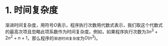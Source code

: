 # 1. 时间复杂度
渐进时间复杂度，用符号$O$表示，程序执行次数用代数式表示，我们取这个代数式的最高次项且忽略此项系数作为时间复杂度。例如，如果程序执行次数为$3n^3+2n^2+n+1$，那么程序的`渐进时间复杂度`为$O(n^3)$。